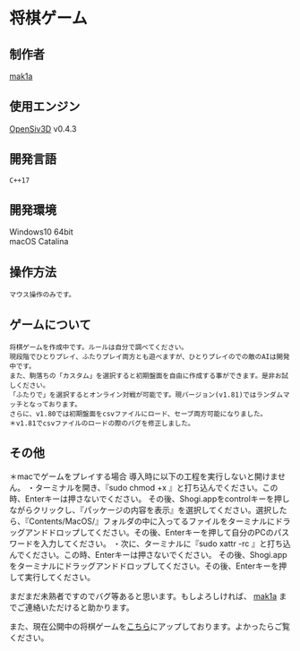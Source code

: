 ﻿# 将棋ゲーム

## 制作者

[mak1a](https://twitter.com/mak1a_ctrl/)

## 使用エンジン

[OpenSiv3D](https://siv3d.github.io/ja-jp/) v0.4.3

## 開発言語

    C++17

## 開発環境

Windows10 64bit<br>
macOS Catalina

## 操作方法

    マウス操作のみです。

## ゲームについて

    将棋ゲームを作成中です。ルールは自分で調べてください。
    現段階でひとりプレイ、ふたりプレイ両方とも遊べますが、ひとりプレイのでの敵のAIは開発中です。
    また、駒落ちの「カスタム」を選択すると初期盤面を自由に作成する事ができます。是非お試しください。
    「ふたりで」を選択するとオンライン対戦が可能です。現バージョン(v1.81)ではランダムマッチとなっております。
    さらに、v1.80では初期盤面をcsvファイルにロード、セーブ両方可能になりました。
    ＊v1.81でcsvファイルのロードの際のバグを修正しました。

## その他

＊macでゲームをプレイする場合
導入時に以下の工程を実行しないと開けません。
・ターミナルを開き、『sudo chmod +x 』と打ち込んでください。この時、Enterキーは押さないでください。
その後、Shogi.appをcontrolキーを押しながらクリックし、『パッケージの内容を表示』を選択してください。選択したら、『Contents/MacOS/』フォルダの中に入ってるファイルをターミナルにドラッグアンドドロップしてください。その後、Enterキーを押して自分のPCのパスワードを入力してください。
・次に、ターミナルに『sudo xattr -rc 』と打ち込んでください。この時、Enterキーは押さないでください。
その後、Shogi.appをターミナルにドラッグアンドドロップしてください。その後、Enterキーを押して実行してください。

まだまだ未熟者ですのでバグ等あると思います。もしよろしければ、 [mak1a](https://twitter.com/mak1a_ctrl/) までご連絡いただけると助かります。

また、現在公開中の将棋ゲームを[こちら](https://home.tcu-ctrl.jp/pastWorks/5ee129b7e298091268ab7985)にアップしております。よかったらご覧ください。
